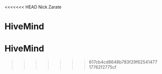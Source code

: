 <<<<<<< HEAD
Nick Zarate 


HiveMind
=======
# HiveMind
>>>>>>> 617cb4cd8648b783f29f6254147717762f2775cf
